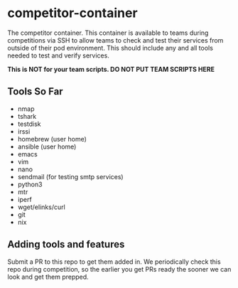 # competitor-container

The competitor container. This container is available to teams during competitions via SSH to allow teams to check and test their services from outside of their pod environment. This should include any and all tools needed to test and verify services.

**This is NOT for your team scripts. DO NOT PUT TEAM SCRIPTS HERE**

##  Tools So Far

- nmap
- tshark
- testdisk
- irssi 
- homebrew (user home)
- ansible (user home)
- emacs
- vim
- nano
- sendmail (for testing smtp services)
- python3 
- mtr
- iperf
- wget/elinks/curl
- git
- nix

## Adding tools and features

Submit a PR to this repo to get them added in. We periodically check this repo during competition, so the earlier you get PRs ready the sooner we can look and get them prepped. 


